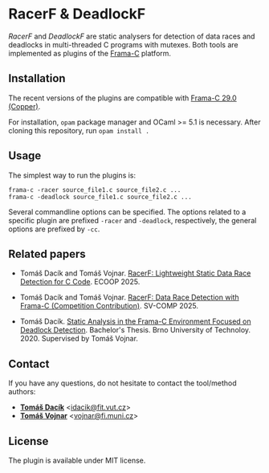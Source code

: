 # RacerF & DeadlockF

*RacerF* and *DeadlockF* are static analysers for detection of data races and deadlocks in multi-threaded C programs with mutexes. Both tools are implemented as plugins of the [Frama-C](http://frama-c.com/) platform.

## Installation

The recent versions of the plugins are compatible with [Frama-C 29.0 (Copper)](https://frama-c.com/fc-versions/copper.html). 

For installation, `opam` package manager and OCaml >= 5.1 is necessary. After cloning this repository, run `opam install .`

## Usage

The simplest way to run the plugins is:
``` 
frama-c -racer source_file1.c source_file2.c ...
frama-c -deadlock source_file1.c source_file2.c ...
```

Several commandline options can be specified. The options related to a specific plugin are prefixed `-racer` and `-deadlock`, respectively, the general options are prefixed by `-cc`.




## Related papers

* Tomáš Dacík and Tomáš Vojnar. [RacerF: Lightweight Static Data Race Detection for C Code](https://arxiv.org/pdf/2502.04905). ECOOP 2025.

* Tomáš Dacík and Tomáš Vojnar. [RacerF: Data Race Detection with Frama-C (Competition Contribution)](https://arxiv.org/pdf/2502.20052). SV-COMP 2025.

* Tomáš Dacík. [Static Analysis in the Frama-C Environment Focused on Deadlock Detection](https://www.fit.vut.cz/study/thesis/22928/.en). Bachelor's Thesis. Brno University of Technoloy. 2020. Supervised by Tomáš Vojnar.

## Contact
If you have any questions, do not hesitate to contact the tool/method authors:
* [**Tomáš Dacík**](https://www.fit.vut.cz/person/idacik/) <[idacik@fit.vut.cz](mailto:idacik@fit.vut.cz)>
* [**Tomáš Vojnar**](https://www.muni.cz/lide/134390-tomas-vojnar) <[vojnar@fi.muni.cz](mailto:vojnar@fi.muni.cz)>

## License
The plugin is available under MIT license.
